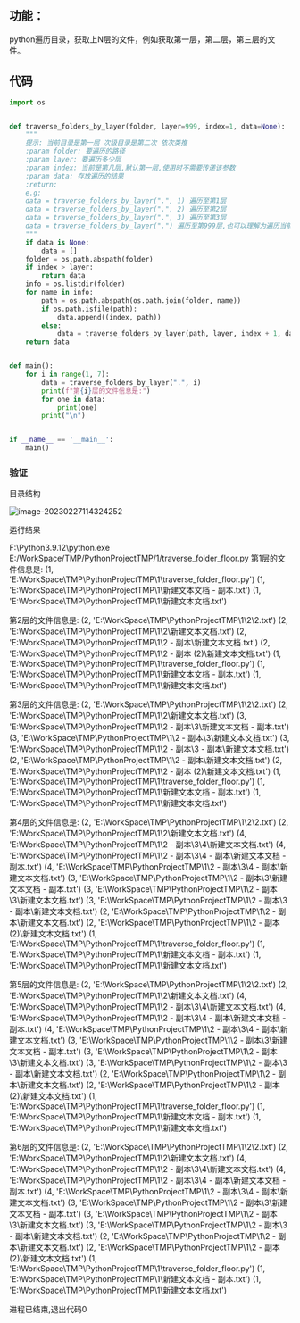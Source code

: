 ## 功能：

python遍历目录，获取上N层的文件，例如获取第一层，第二层，第三层的文件。

## 代码

```python
import os


def traverse_folders_by_layer(folder, layer=999, index=1, data=None):
    """
    提示: 当前目录是第一层 次级目录是第二次 依次类推
    :param folder: 要遍历的路径
    :param layer: 要遍历多少层
    :param index: 当前是第几层,默认第一层,使用时不需要传递该参数
    :param data: 存放遍历的结果
    :return:
    e.g:
    data = traverse_folders_by_layer(".", 1) 遍历至第1层
    data = traverse_folders_by_layer(".", 2) 遍历至第2层
    data = traverse_folders_by_layer(".", 3) 遍历至第3层
    data = traverse_folders_by_layer(".") 遍历至第999层,也可以理解为遍历当前目录所有子目录
    """
    if data is None:
        data = []
    folder = os.path.abspath(folder)
    if index > layer:
        return data
    info = os.listdir(folder)
    for name in info:
        path = os.path.abspath(os.path.join(folder, name))
        if os.path.isfile(path):
            data.append((index, path))
        else:
            data = traverse_folders_by_layer(path, layer, index + 1, data)
    return data


def main():
    for i in range(1, 7):
        data = traverse_folders_by_layer(".", i)
        print(f"第{i}层的文件信息是:")
        for one in data:
            print(one)
        print("\n")


if __name__ == '__main__':
    main()

```

### 验证

目录结构

![image-20230227114324252](C:\Users\dell\AppData\Roaming\Typora\typora-user-images\image-20230227114324252.png)

运行结果

F:\Python3.9.12\python.exe E:/WorkSpace/TMP/PythonProjectTMP/1/traverse_folder_floor.py
第1层的文件信息是:
(1, 'E:\\WorkSpace\\TMP\\PythonProjectTMP\\1\\traverse_folder_floor.py')
(1, 'E:\\WorkSpace\\TMP\\PythonProjectTMP\\1\\新建文本文档 - 副本.txt')
(1, 'E:\\WorkSpace\\TMP\\PythonProjectTMP\\1\\新建文本文档.txt')


第2层的文件信息是:
(2, 'E:\\WorkSpace\\TMP\\PythonProjectTMP\\1\\2\\2.txt')
(2, 'E:\\WorkSpace\\TMP\\PythonProjectTMP\\1\\2\\新建文本文档.txt')
(2, 'E:\\WorkSpace\\TMP\\PythonProjectTMP\\1\\2 - 副本\\新建文本文档.txt')
(2, 'E:\\WorkSpace\\TMP\\PythonProjectTMP\\1\\2 - 副本 (2)\\新建文本文档.txt')
(1, 'E:\\WorkSpace\\TMP\\PythonProjectTMP\\1\\traverse_folder_floor.py')
(1, 'E:\\WorkSpace\\TMP\\PythonProjectTMP\\1\\新建文本文档 - 副本.txt')
(1, 'E:\\WorkSpace\\TMP\\PythonProjectTMP\\1\\新建文本文档.txt')


第3层的文件信息是:
(2, 'E:\\WorkSpace\\TMP\\PythonProjectTMP\\1\\2\\2.txt')
(2, 'E:\\WorkSpace\\TMP\\PythonProjectTMP\\1\\2\\新建文本文档.txt')
(3, 'E:\\WorkSpace\\TMP\\PythonProjectTMP\\1\\2 - 副本\\3\\新建文本文档 - 副本.txt')
(3, 'E:\\WorkSpace\\TMP\\PythonProjectTMP\\1\\2 - 副本\\3\\新建文本文档.txt')
(3, 'E:\\WorkSpace\\TMP\\PythonProjectTMP\\1\\2 - 副本\\3 - 副本\\新建文本文档.txt')
(2, 'E:\\WorkSpace\\TMP\\PythonProjectTMP\\1\\2 - 副本\\新建文本文档.txt')
(2, 'E:\\WorkSpace\\TMP\\PythonProjectTMP\\1\\2 - 副本 (2)\\新建文本文档.txt')
(1, 'E:\\WorkSpace\\TMP\\PythonProjectTMP\\1\\traverse_folder_floor.py')
(1, 'E:\\WorkSpace\\TMP\\PythonProjectTMP\\1\\新建文本文档 - 副本.txt')
(1, 'E:\\WorkSpace\\TMP\\PythonProjectTMP\\1\\新建文本文档.txt')


第4层的文件信息是:
(2, 'E:\\WorkSpace\\TMP\\PythonProjectTMP\\1\\2\\2.txt')
(2, 'E:\\WorkSpace\\TMP\\PythonProjectTMP\\1\\2\\新建文本文档.txt')
(4, 'E:\\WorkSpace\\TMP\\PythonProjectTMP\\1\\2 - 副本\\3\\4\\新建文本文档.txt')
(4, 'E:\\WorkSpace\\TMP\\PythonProjectTMP\\1\\2 - 副本\\3\\4 - 副本\\新建文本文档 - 副本.txt')
(4, 'E:\\WorkSpace\\TMP\\PythonProjectTMP\\1\\2 - 副本\\3\\4 - 副本\\新建文本文档.txt')
(3, 'E:\\WorkSpace\\TMP\\PythonProjectTMP\\1\\2 - 副本\\3\\新建文本文档 - 副本.txt')
(3, 'E:\\WorkSpace\\TMP\\PythonProjectTMP\\1\\2 - 副本\\3\\新建文本文档.txt')
(3, 'E:\\WorkSpace\\TMP\\PythonProjectTMP\\1\\2 - 副本\\3 - 副本\\新建文本文档.txt')
(2, 'E:\\WorkSpace\\TMP\\PythonProjectTMP\\1\\2 - 副本\\新建文本文档.txt')
(2, 'E:\\WorkSpace\\TMP\\PythonProjectTMP\\1\\2 - 副本 (2)\\新建文本文档.txt')
(1, 'E:\\WorkSpace\\TMP\\PythonProjectTMP\\1\\traverse_folder_floor.py')
(1, 'E:\\WorkSpace\\TMP\\PythonProjectTMP\\1\\新建文本文档 - 副本.txt')
(1, 'E:\\WorkSpace\\TMP\\PythonProjectTMP\\1\\新建文本文档.txt')


第5层的文件信息是:
(2, 'E:\\WorkSpace\\TMP\\PythonProjectTMP\\1\\2\\2.txt')
(2, 'E:\\WorkSpace\\TMP\\PythonProjectTMP\\1\\2\\新建文本文档.txt')
(4, 'E:\\WorkSpace\\TMP\\PythonProjectTMP\\1\\2 - 副本\\3\\4\\新建文本文档.txt')
(4, 'E:\\WorkSpace\\TMP\\PythonProjectTMP\\1\\2 - 副本\\3\\4 - 副本\\新建文本文档 - 副本.txt')
(4, 'E:\\WorkSpace\\TMP\\PythonProjectTMP\\1\\2 - 副本\\3\\4 - 副本\\新建文本文档.txt')
(3, 'E:\\WorkSpace\\TMP\\PythonProjectTMP\\1\\2 - 副本\\3\\新建文本文档 - 副本.txt')
(3, 'E:\\WorkSpace\\TMP\\PythonProjectTMP\\1\\2 - 副本\\3\\新建文本文档.txt')
(3, 'E:\\WorkSpace\\TMP\\PythonProjectTMP\\1\\2 - 副本\\3 - 副本\\新建文本文档.txt')
(2, 'E:\\WorkSpace\\TMP\\PythonProjectTMP\\1\\2 - 副本\\新建文本文档.txt')
(2, 'E:\\WorkSpace\\TMP\\PythonProjectTMP\\1\\2 - 副本 (2)\\新建文本文档.txt')
(1, 'E:\\WorkSpace\\TMP\\PythonProjectTMP\\1\\traverse_folder_floor.py')
(1, 'E:\\WorkSpace\\TMP\\PythonProjectTMP\\1\\新建文本文档 - 副本.txt')
(1, 'E:\\WorkSpace\\TMP\\PythonProjectTMP\\1\\新建文本文档.txt')


第6层的文件信息是:
(2, 'E:\\WorkSpace\\TMP\\PythonProjectTMP\\1\\2\\2.txt')
(2, 'E:\\WorkSpace\\TMP\\PythonProjectTMP\\1\\2\\新建文本文档.txt')
(4, 'E:\\WorkSpace\\TMP\\PythonProjectTMP\\1\\2 - 副本\\3\\4\\新建文本文档.txt')
(4, 'E:\\WorkSpace\\TMP\\PythonProjectTMP\\1\\2 - 副本\\3\\4 - 副本\\新建文本文档 - 副本.txt')
(4, 'E:\\WorkSpace\\TMP\\PythonProjectTMP\\1\\2 - 副本\\3\\4 - 副本\\新建文本文档.txt')
(3, 'E:\\WorkSpace\\TMP\\PythonProjectTMP\\1\\2 - 副本\\3\\新建文本文档 - 副本.txt')
(3, 'E:\\WorkSpace\\TMP\\PythonProjectTMP\\1\\2 - 副本\\3\\新建文本文档.txt')
(3, 'E:\\WorkSpace\\TMP\\PythonProjectTMP\\1\\2 - 副本\\3 - 副本\\新建文本文档.txt')
(2, 'E:\\WorkSpace\\TMP\\PythonProjectTMP\\1\\2 - 副本\\新建文本文档.txt')
(2, 'E:\\WorkSpace\\TMP\\PythonProjectTMP\\1\\2 - 副本 (2)\\新建文本文档.txt')
(1, 'E:\\WorkSpace\\TMP\\PythonProjectTMP\\1\\traverse_folder_floor.py')
(1, 'E:\\WorkSpace\\TMP\\PythonProjectTMP\\1\\新建文本文档 - 副本.txt')
(1, 'E:\\WorkSpace\\TMP\\PythonProjectTMP\\1\\新建文本文档.txt')



进程已结束,退出代码0

